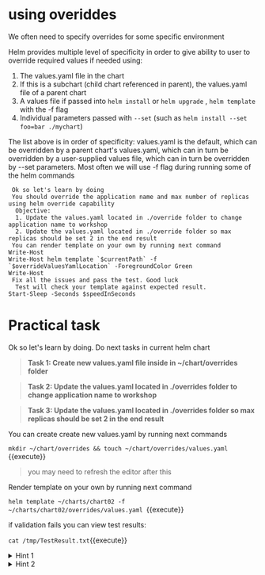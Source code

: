 # using overiddes

We often need to specify overrides for some specific environment

Helm provides multiple level of specificity in order to give ability to user to override required values if needed using:

1. The values.yaml file in the chart   
2. If this is a subchart (child chart referenced in parent), the values.yaml file of a parent chart   
3. A values file if passed into ```helm install``` or ```helm upgrade``` , ```helm template``` with the -f flag
4. Individual parameters passed with ```--set``` (such as ```helm install --set foo=bar ./mychart```)

The list above is in order of specificity: values.yaml is the default, which can be overridden by a parent chart's values.yaml, which can in turn be overridden by a user-supplied values file, which can in turn be overridden by --set parameters.
Most often we will use -f flag during running some of the helm commands


     Ok so let's learn by doing  
     You should override the application name and max number of replicas using helm override capability
      Objective: 
      1. Update the values.yaml located in ./override folder to change application name to workshop 
      2. Update the values.yaml located in ./override folder so max replicas should be set 2 in the end result
     You can render template on your own by running next command
    Write-Host
    Write-Host helm template `$currentPath` -f `$overrideValuesYamlLocation` -ForegroundColor Green
    Write-Host    
     Fix all the issues and pass the test. Good luck
      Test will check your template against expected result.
    Start-Sleep -Seconds $speedInSeconds

# Practical task

Ok so let's learn by doing. Do next tasks in current helm chart

>**Task 1: Create new values.yaml file inside in ~/chart/overrides folder**

>**Task 2: Update the values.yaml located in ./overrides folder to change application name to workshop**

>**Task 3: Update the values.yaml located in ./overrides folder so max replicas should be set 2 in the end result**
  
You can create create new values.yaml by running next commands 

`mkdir ~/chart/overrides && touch ~/chart/overrides/values.yaml `{{execute}}
>you may need to refresh the editor after this


Render template on your own by running next command

`helm template ~/charts/chart02 -f ~/charts/chart02/overrides/values.yaml `{{execute}}

if validation fails you can view test results:

`cat /tmp/TestResult.txt`{{execute}}

<details>
  <summary>Hint 1</summary>  
    If you are stuck look again at the syntax and carefully examine the file with embedded helm templates
</details>

<details>
  <summary>Hint 2</summary>  
    Look at  {{ .Values }} syntax
</details>


